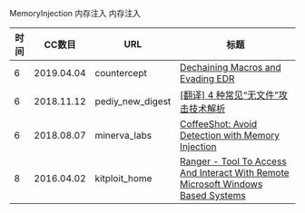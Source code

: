 MemoryInjection
内存注入
内存注入

| 时间 | CC数目 | URL | 标题 |
| ---- | ----- | --- | --- |
| 6 | 2019.04.04 | countercept | [Dechaining Macros and Evading EDR](https://countercept.com/our-thinking/dechaining-macros-and-evading-edr/) |
| 6 | 2018.11.12 | pediy_new_digest | [[翻译] 4 种常见“无文件”攻击技术解析](https://bbs.pediy.com/thread-247748.htm) |
| 6 | 2018.08.07 | minerva_labs | [CoffeeShot: Avoid Detection with Memory Injection](https://blog.minerva-labs.com/coffeeshot-avoid-detection-with-memory-injection) |
| 8 | 2016.04.02 | kitploit_home | [Ranger - Tool To Access And Interact With Remote Microsoft Windows Based Systems](https://www.kitploit.com/2016/04/ranger-tool-to-access-and-interact-with.html) |
